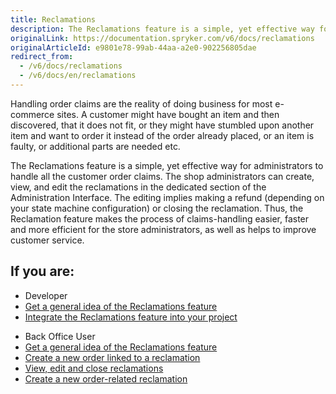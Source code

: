 ```yaml
---
title: Reclamations
description: The Reclamations feature is a simple, yet effective way for administrators to handle all the customer order claims from customers.
originalLink: https://documentation.spryker.com/v6/docs/reclamations
originalArticleId: e9801e78-99ab-44aa-a2e0-902256805dae
redirect_from:
  - /v6/docs/reclamations
  - /v6/docs/en/reclamations
---
```


Handling order claims are the reality of doing business for most e-commerce sites. A customer might have bought an item and then discovered, that it does not fit, or they might have stumbled upon another item and want to order it instead of the order already placed, or an item is faulty, or additional parts are needed etc.

The Reclamations feature is a simple, yet effective way for administrators to handle all the customer order claims. The shop administrators can create, view, and edit the reclamations in the dedicated section of the Administration Interface. The editing implies making a refund (depending on your state machine configuration) or closing the reclamation. Thus, the Reclamation feature makes the process of claims-handling easier, faster and more efficient for the store administrators, as well as helps to improve customer service.

## If you are:

<div class="mr-container">
    <div class="mr-list-container">
        <!-- col1 -->
        <div class="mr-col">
            <ul class="mr-list mr-list-green">
                <li class="mr-title">Developer</li>
                <li><a href="https://documentation.spryker.com/docs/reclamations-feature-overview-201903" class="mr-link">Get a general idea of the Reclamations feature</a></li>
                <li><a href="https://documentation.spryker.com/docs/reclamations-feature-integration-201903" class="mr-link">Integrate the Reclamations feature into your project</a></li>
            </ul>
        </div>
        <!-- col2 -->
        <div class="mr-col">
            <ul class="mr-list mr-list-blue">
                <li class="mr-title"> Back Office User</li>
                <li><a href="https://documentation.spryker.com/docs/reclamations-feature-overview-201903" class="mr-link">Get a general idea of the Reclamations feature</a></li>
                <li><a href="https://documentation.spryker.com/docs/managing-reclamations" class="mr-link">Create a new order linked to a reclamation</a></li>
                <li><a href="https://documentation.spryker.com/docs/managing-reclamations" class="mr-link">View, edit and close reclamations</a></li>
                <li><a href="https://documentation.spryker.com/docs/managing-orders#claiming-orders" class="mr-link">Create a new order-related reclamation</a></li>
            </ul>
        </div>
    </div>
</div>
